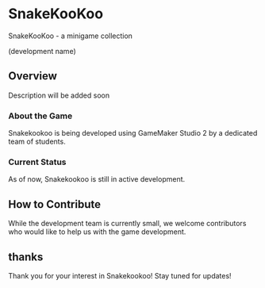 # SnakeKooKoo

SnakeKooKoo - a minigame collection

(development name)

## Overview

Description will be added soon

### About the Game

Snakekookoo is being developed using GameMaker Studio 2 by a dedicated team of students.

### Current Status

As of now, Snakekookoo is still in active development.

## How to Contribute

While the development team is currently small, we welcome contributors who would like to help us with the game development.

## thanks

Thank you for your interest in Snakekookoo! Stay tuned for updates!
